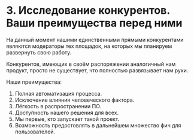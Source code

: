 # 3. Исследование конкурентов. Ваши преимущества перед ними

На данный момент нашими единственными прямыми конкурентами являются модераторы
тех площадок, на которых мы планируем развернуть свою работу.

Конкурентов, имеющих в своём распоряжении аналогичный нам продукт,
просто не существует, что полностью развязывает нам руки.

Наши преимущества:
1. Полная автоматизация процесса.
2. Исключение влияния человеческого фактора.
3. Лёгкость в распространении ПО.
4. Доступность нашего решения для всех.
5. Мы первые, кто запускает такой проект.
6. Возможность предостовлять в дальнейшем множество фич для пользователей.
